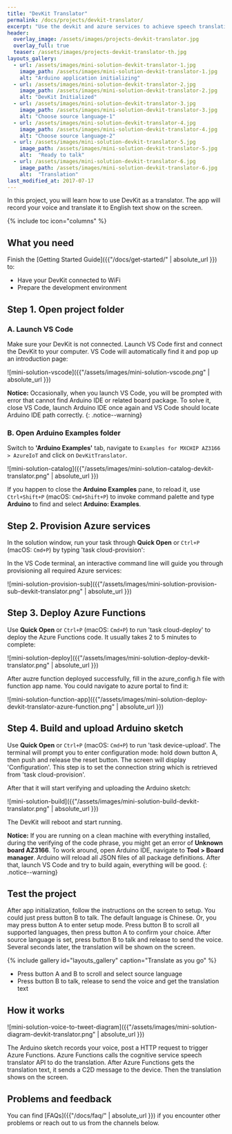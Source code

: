 ```yaml
---
title: "DevKit Translator"
permalink: /docs/projects/devkit-translator/
excerpt: "Use the devkit and azure services to achieve speech translation."
header:
  overlay_image: /assets/images/projects-devkit-translator.jpg
  overlay_full: true
  teaser: /assets/images/projects-devkit-translator-th.jpg
layouts_gallery:
  - url: /assets/images/mini-solution-devkit-translator-1.jpg
    image_path: /assets/images/mini-solution-devkit-translator-1.jpg
    alt: "Arduino application initializing"
  - url: /assets/images/mini-solution-devkit-translator-2.jpg
    image_path: /assets/images/mini-solution-devkit-translator-2.jpg
    alt: "DevKit Initialized"
  - url: /assets/images/mini-solution-devkit-translator-3.jpg
    image_path: /assets/images/mini-solution-devkit-translator-3.jpg
    alt: "Choose source language-1"
  - url: /assets/images/mini-solution-devkit-translator-4.jpg
    image_path: /assets/images/mini-solution-devkit-translator-4.jpg
    alt: "Choose source language-2"
  - url: /assets/images/mini-solution-devkit-translator-5.jpg
    image_path: /assets/images/mini-solution-devkit-translator-5.jpg
    alt:  "Ready to talk"
  - url: /assets/images/mini-solution-devkit-translator-6.jpg
    image_path: /assets/images/mini-solution-devkit-translator-6.jpg
    alt:  "Translation"
last_modified_at: 2017-07-17
---
```


In this project, you will learn how to use DevKit as a translator. The app will record your voice and translate it to English text show on the screen.

{% include toc icon="columns" %}

## What you need

Finish the [Getting Started Guide]({{"/docs/get-started/" | absolute_url }}) to:

* Have your DevKit connected to WiFi
* Prepare the development environment

## Step 1. Open project folder

### A. Launch VS Code

Make sure your DevKit is not connected. Launch VS Code first and connect the DevKit to your computer. VS Code will automatically find it and pop up an introduction page:

![mini-solution-vscode]({{"/assets/images/mini-solution-vscode.png" | absolute_url }})

**Notice:** Occasionally, when you launch VS Code, you will be prompted with error that cannot find Arduino IDE or related board package. To solve it, close VS Code, launch Arduino IDE once again and VS Code should locate Arduino IDE path correctly.
{: .notice--warning}

### B. Open Arduino Examples folder

Switch to **'Arduino Examples'** tab, navigate to `Examples for MXCHIP AZ3166 > AzureIoT` and click on `DevKitTranslator`.

![mini-solution-catalog]({{"/assets/images/mini-solution-catalog-devkit-translator.png" | absolute_url }})

If you happen to close the **Arduino Examples** pane, to reload it, use `Ctrl+Shift+P` (macOS: `Cmd+Shift+P`) to invoke command palette and type **Arduino** to find and select **Arduino: Examples**.

## Step 2. Provision Azure services

In the solution window, run your task through **Quick Open** or `Ctrl+P` (macOS: `Cmd+P`) by typing 'task cloud-provision':

In the VS Code terminal, an interactive command line will guide you through provisioning all required Azure services:

![mini-solution-provision-sub]({{"/assets/images/mini-solution-provision-sub-devkit-translator.png" | absolute_url }})

## Step 3. Deploy Azure Functions

Use **Quick Open** or `Ctrl+P` (macOS: `Cmd+P`) to run 'task cloud-deploy' to deploy the Azure Functions code. It usually takes 2 to 5 minutes to complete:

![mini-solution-deploy]({{"/assets/images/mini-solution-deploy-devkit-translator.png" | absolute_url }})

After auzre function deployed successfully, fill in the azure_config.h file with function app name. You could navigate to azure portal to find it:

![mini-solution-function-app]({{"/assets/images/mini-solution-deploy-devkit-translator-azure-function.png" | absolute_url }})

## Step 4. Build and upload Arduino sketch

Use **Quick Open** or `Ctrl+P` (macOS: `Cmd+P`) to run 'task device-upload'. The terminal will prompt you to enter configuration mode: hold down button A, then push and release the reset button. The screen will display 'Configuration'. This step is to set the connection string which is retrieved from 'task cloud-provision'.

After that it will start verifying and uploading the Arduino sketch:

![mini-solution-build]({{"/assets/images/mini-solution-build-devkit-translator.png" | absolute_url }})

The DevKit will reboot and start running.

**Notice:** If you are running on a clean machine with everything installed, during the verifying of the code phrase, you might get an error of **Unknown board AZ3166**.
To work around, open Arduino IDE, navigate to **Tool > Board manager**. Arduino will reload all JSON files of all package definitions. After that, launch VS Code and try to build again, everything will be good.
{: .notice--warning}

## Test the project

After app initialization, follow the instructions on the screen to setup. You could just press button B to talk. The default language is Chinese. Or, you may press button A to enter setup mode. Press button B to scroll all supported languages, then press button A to confirm your choice. After source language is set, press button B to talk and release to send the voice. Several seconds later, the translation will be shown on the screen.

{% include gallery id="layouts_gallery" caption="Translate as you go" %}

- Press button A and B to scroll and select source language
- Press button B to talk, release to send the voice and get the translation text

## How it works

![mini-solution-voice-to-tweet-diagram]({{"/assets/images/mini-solution-diagram-devkit-translator.png" | absolute_url }})

The Arduino sketch records your voice, post a HTTP request to trigger Azure Functions. Azure Functions calls the cognitive service speech translator API to do the translation. After Azure Functions gets the translation text, it sends a C2D message to the device. Then the translation shows on the screen.

## Problems and feedback

You can find [FAQs]({{"/docs/faq/" | absolute_url }}) if you encounter other problems or reach out to us from the channels below.